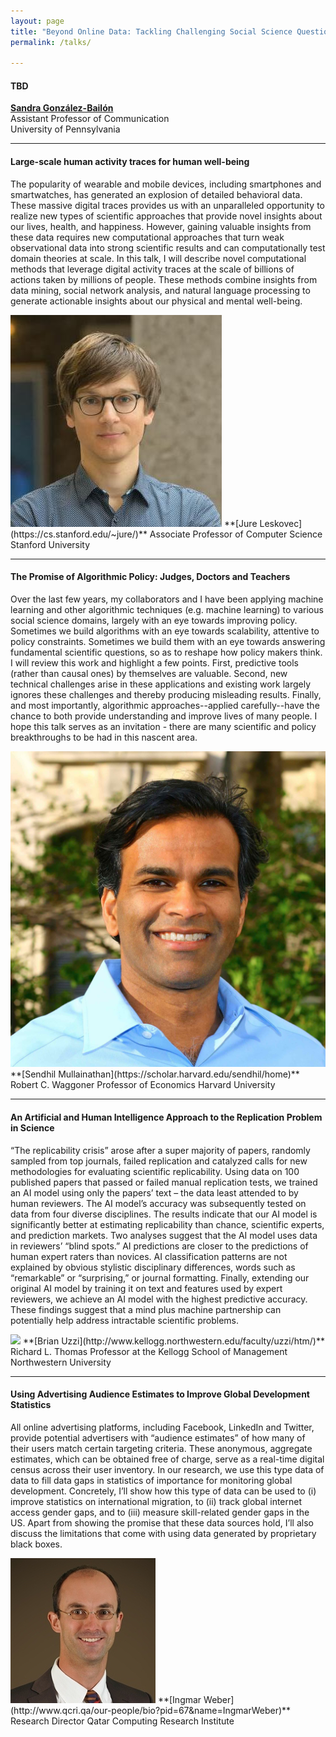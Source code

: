 ```yaml
---
layout: page
title: "Beyond Online Data: Tackling Challenging Social Science Questions (Program)"
permalink: /talks/

---
```


<link rel="stylesheet" type="text/css" media="all" href="/custom.css" />

#### TBD
**[Sandra González-Bailón](https://www.asc.upenn.edu/node/648)**   
Assistant Professor of Communication    
University of Pennsylvania

---

####  Large-scale human activity traces for human well-being

The popularity of wearable and mobile devices, including smartphones and smartwatches, has generated an explosion of detailed behavioral data. These massive digital traces provides us with an unparalleled opportunity to realize new types of scientific approaches that provide novel insights about our lives, health, and happiness. However, gaining valuable insights from these data requires new computational approaches that turn weak observational data into strong scientific results and can computationally test domain theories at scale. In this talk, I will describe novel computational methods that leverage digital activity traces at the scale of billions of actions taken by millions of people. These methods combine insights from data mining, social network analysis, and natural language processing to generate actionable insights about our physical and mental well-being. 

<img class="circular--square" src="/images/jure.jpg" />
**[Jure Leskovec](https://cs.stanford.edu/~jure/)**    
Associate Professor of Computer Science     
Stanford University


---

#### The Promise of Algorithmic Policy: Judges, Doctors and Teachers

Over the last few years, my collaborators and I have been applying machine learning and other algorithmic techniques (e.g. machine learning) to various social science domains, largely with an eye towards improving policy.  Sometimes we build algorithms with an eye towards scalability, attentive to policy constraints. Sometimes we build them with an eye towards answering fundamental scientific questions, so as to reshape how policy makers think.  I will review this work and highlight a few points. First, predictive tools (rather than causal ones) by themselves are valuable. Second, new technical challenges arise in these applications and existing work largely ignores these challenges and thereby producing misleading results. Finally, and most importantly, algorithmic approaches--applied carefully--have the chance to both provide understanding and improve lives of many people.  I hope this talk serves as an invitation - there are many scientific and policy breakthroughs to be had in this nascent area. 


<img class="circular--square" src="/images/sendhil.jpg" />
**[Sendhil Mullainathan](https://scholar.harvard.edu/sendhil/home)**  
Robert C. Waggoner Professor of Economics  
Harvard University

---

#### An Artificial and Human Intelligence Approach to the Replication Problem in Science

“The replicability crisis” arose after a super majority of papers, randomly sampled from top journals, failed replication and catalyzed calls for new methodologies for evaluating scientific replicability.  Using data on 100 published papers that passed or failed manual replication tests, we trained an AI model using only the papers’ text – the data least attended to by human reviewers.  The AI model’s accuracy was subsequently tested on data from four diverse disciplines.  The results indicate that our AI model is significantly better at estimating replicability than chance, scientific experts, and prediction markets.  Two analyses suggest that the AI model uses data in reviewers’ “blind spots.”  AI predictions are closer to the predictions of human expert raters than novices.  AI classification patterns are not explained by obvious stylistic disciplinary differences, words such as “remarkable” or “surprising,” or journal formatting.  Finally, extending our original AI model by training it on text and features used by expert reviewers, we achieve an AI model with the highest predictive accuracy.  These findings suggest that a mind plus machine partnership can potentially help address intractable scientific problems.

<img class="circular--square" src="/images/brian.jpg" />
**[Brian Uzzi](http://www.kellogg.northwestern.edu/faculty/uzzi/htm/)**     
Richard L. Thomas Professor at the Kellogg School of Management  
Northwestern University

---

#### Using Advertising Audience Estimates to Improve Global Development Statistics

All online advertising platforms, including Facebook, LinkedIn and Twitter, provide potential advertisers with “audience estimates” of how many of their users match certain targeting criteria. These anonymous, aggregate estimates, which can be obtained free of charge, serve as a real-time digital census across their user inventory. In our research, we use this type data of data to fill data gaps in statistics of importance for monitoring global development. Concretely, I’ll show how this type of data can be used to (i) improve statistics on international migration, to (ii) track global internet access gender gaps, and to (iii) measure skill-related gender gaps in the US. Apart from showing the promise that these data sources hold, I’ll also discuss the limitations that come with using data generated by proprietary black boxes.

<img class="circular--square" src="/images/ingmar.jpg" />
**[Ingmar Weber](http://www.qcri.qa/our-people/bio?pid=67&name=IngmarWeber)**  
Research Director    
Qatar Computing Research Institute


